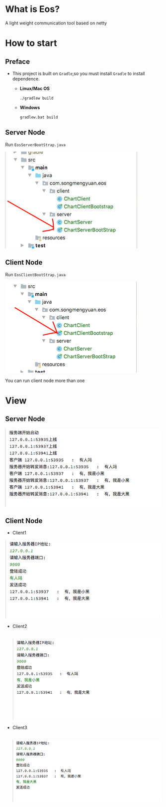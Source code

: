 # What is Eos?

A light weight communication tool based on netty

# How to start

## Preface

* This project is built on `Gradle`,so you must install `Gradle` to install dependence.

  * **Linux/Mac OS** 

    ```shell
    ./gradlew build
    ```

    

  * **Windows**
  
    ```shell
    gradlew.bat build
    ```

## Server Node

Run `EosServerBootStrap.java`



![server](./doc/pic/server/server.png)

## Client Node

Run `EosClientBootStrap.java`

![client](./doc/pic/client/client.png)

You can run client node more than one

# View

## Server Node

![server_info](./doc/pic/server/server_info.png)

## Client Node

* Client1

![client1_info](./doc/pic/client/client1_info.png)

* Client2

  ​	![client2_info](./doc/pic/client/client2_info.png)

* Client3

  ​	![client2_info](./doc/pic/client/client3_info.png)

